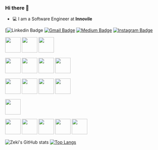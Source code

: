 ### Hi there 👋


- 💻 I am a Software Engineer at **Innovile**

[![Linkedin Badge](https://img.shields.io/badge/-mehmetzekikara-blue?style=flat-square&logo=Linkedin&logoColor=white&link=https://https://www.linkedin.com/in/mehmetzekikara/)
[![Gmail Badge](https://img.shields.io/badge/-karamehmetzeki506@gmail.com-c14438?style=flat-square&logo=Gmail&logoColor=white&link=mailto:karamehmetzeki506@gmail.com)](mailto:mehmetzekikara)
[![Medium Badge](https://img.shields.io/badge/Medium-12100E?style=for-the-badge&logo=medium&logoColor=white)](https://https://medium.com/@karamehmetzeki506)
[![Instagram Badge](https://img.shields.io/badge/Instagram-E4405F?style=for-the-badge&logo=instagram&logoColor=white)](https://https://www.instagram.com/mehmetzekikara/)

<code><img height="50" src="https://www.vectorlogo.zone/logos/docker/docker-ar21.svg"></code>
<code><img height="50" src="https://www.vectorlogo.zone/logos/kubernetes/kubernetes-ar21.svg"></code>
<code><img height="50" src="https://www.vectorlogo.zone/logos/bitbucket/bitbucket-ar21.svg"></code>

<code><img height="50" src="https://www.vectorlogo.zone/logos/dotnet/dotnet-horizontal.svg"></code>
<code><img height="50" src="https://www.vectorlogo.zone/logos/redis/redis-ar21.svg"></code>
<code><img height="50" src="https://www.vectorlogo.zone/logos/android/android-ar21.svg"></code>
<code><img height="50" src="https://www.vectorlogo.zone/logos/python/python-ar21.svg"></code>

<code><img height="50" src="https://www.vectorlogo.zone/logos/rancher/rancher-ar21.svg"></code>
<code><img height="50" src="https://www.vectorlogo.zone/logos/javascript/javascript-ar21.svg"></code>
<code><img height="50" src="https://www.vectorlogo.zone/logos/jquery/jquery-ar21.svg"></code>
<code><img height="50" src="https://www.vectorlogo.zone/logos/json/json-ar21.svg"></code>

<code><img height="50" src="https://www.vectorlogo.zone/logos/getbootstrap/getbootstrap-ar21.svg"></code>

<code><img height="50" src="https://www.vectorlogo.zone/logos/postgresql/postgresql-ar21.svg"></code>
<code><img height="50" src="https://www.vectorlogo.zone/logos/oracle/oracle-ar21.svg"></code>
<code><img height="50" src="https://www.vectorlogo.zone/logos/rabbitmq/rabbitmq-ar21.svg"></code>
<code><img height="50" src="https://www.vectorlogo.zone/logos/minioio/minioio-ar21.svg"></code>
<code><img height="50" src="https://dataera.com.tr/wp-content/uploads/2018/07/mssql-logo-1-820x450.jpg"></code>

![Zeki's GitHub stats](https://github-readme-stats.vercel.app/api?username=karazeki&show_icons=true&theme=radical)
[![Top Langs](https://github-readme-stats.vercel.app/api/top-langs/?username=karazeki&layout=compact&theme=radical)](https://github.com/anuraghazra/github-readme-stats)
